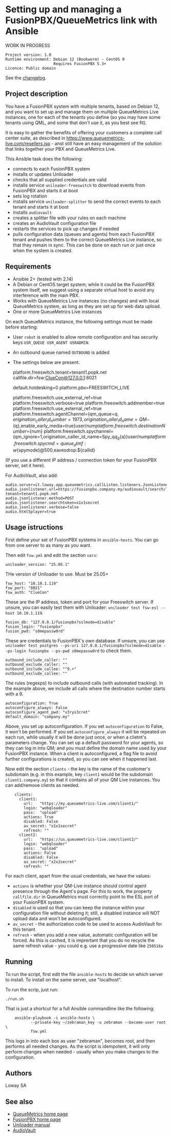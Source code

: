 Setting up and managing a FusionPBX/QueueMetrics link with Ansible
==================================================================

WORK IN PROGRESS


```
Project version: 1.0 
Runtime environment: Debian 12 (Bookworm) - CentOS 9
                     Requires FusionPBX 5.3+
Licence: Public domain
```
See the [changelog](CHANGELOG.md).

Project description
-------------------

You have a FusionPBX system with multiple tenants, based on Debian 12, and you want to set up and manage
them on multiple QueueMetrics Live instances, one for each of the tenants you define (so you may have some tenants using QML, and some that don't use it, as you best see fit). 

It is easy to gather the benefits of offering your customers a complete call center suite, as described in https://www.queuemetrics-live.com/resellers.jsp - anst still have an easy management of the solution that links together your PBX and QueueMetrics Live.

This Ansible task does the following:

- connects to each FusionPBX system
- installs or updates Uniloader 
- checks that all supplied credentials are valid
- installs service `uniloader-freeswitch` to download events from FusionPBX and starts it at boot
- sets log rotation
- installs service `uniloader-splitter` to send the correct events to each tenant and starts it at boot
- installs `audiovault`
- creates a splitter file with your rules on each machine
- creates an AudioVault configuration file
- restarts the services to pick up changes if needed
- pulls configuration data (queues and agents) from each FusionPBX tenant and pushes them to the correct
  QueueMetrics Live instance, so that they remain in sync. This can be done on each run or just once
  when the system is created.


Requirements
------------

* Ansible 2+ (tested with 2.14)
* A Debian or CentOS target system; while it could be the FusionPBX system itself, we suggest using a separate virtual host to avoid any interference with the main PBX.
* Works with QueueMetrics Live instances (no changes) and with local QueueMetrics system, as long as they are 
  set up for web data upload.
* One or more QueueMetrics Live instances


On each QueueMetrics instance, the following settings must be made before starting:

- User `robot` is enabled to allow remote configuration and has security keys `USR_QUEUE USR_AGENT USRADMIN`.
- An outbound queue named `OUTBOUND` is added
- The settings below are present.


    platform.freeswitch.tenant=tenant1.popk.net
    callfile.dir=fsw:ClueCon@127.0.0.1:8021

    default.hotdesking=0
    platform.pbx=FREESWITCH_LIVE

    platform.freeswitch.use_external_ref=true
    platform.freeswitch.verbose=true
    platform.freeswitch.addmember=true
    platform.freeswitch.use_external_ref=true
    platform.freeswitch.agentChannel={qm_queue=${q},origination_caller_id_number=1973,origination_caller_id_name=QM-${q},enable_early_media=true}user/${num}
    platform.freeswitch.destinationNumber=${num}
    platform.freeswitch.spychannel={qm_ignore=1,origination_caller_id_name=Spy_q${q}_q${a}}user/${num}
    platform.freeswitch.spycmd=queue_dtmf:w${spymode}@500,eavesdrop:${callid}


(If you use a different IP address / connection token for your FusionPBX server, set it here).

For AudioVault, also add:

    audio.server=it.loway.app.queuemetrics.callListen.listeners.JsonListener
    audio.jsonlistener.url=https://fusionpbx.company.my/audiovault/search/?tenant=tenant1.popk.net
    audio.jsonlistener.method=POST
    audio.jsonlistener.searchtoken=x1x1secret
    audio.jsonlistener.verbose=false
    audio.html5player=true




Usage istructions
-----------------

First define your set of FusionPBX systems in `ansible-hosts`. You can go from one server to as many as you want.

Then edit `fsw.yml` and edit the section `vars`:

    uniloader_version: "25.05.1"

THe version of Uniloader to use. Must be 25.05+

    fsw_host: "10.10.1.119"
    fsw_port: "8021"
    fsw_auth: "ClueCon"

These are the IP address, token and port for your Freeswitch server. If unsure, you can easily test them with Uniloader: `uniloader test fsw-esl --host 10.10.1.119`.


    fusion_db: "127.0.0.1/fusionpbx?sslmode=disable"
    fusion_login: "fusionpbx"
    fusion_pwd: "s0mepassw0rd"

These are credentials to FusionPBX's own database. If unsure, you can use `uniloader test postgres --ps-uri 127.0.0.1/fusionpbx?sslmode=disable --ps-login fusionpbx --ps-pwd s0mepassw0rd` to check them.

    outbound_include_caller: ""
    outbound_exclude_caller: ""
    outbound_include_callee: "^9.+"
    outbound_exclude_callee: ""

The rules (regexps) to include outbound calls (with automated tracking). In the example above, we include all calls where the destination number starts with a 9.

    autoconfiguration: True
    autoconfigure_always: False
    autoconfigure_agent_pwd: "v3rys3cret"
    default_domain: "company.my"    

Above, you set up autoconfiguration. If you set `autoconfiguration` to False, it won't be performed. If you set `autoconfigure_always` it will be repeated on each run, while usually it will be done just once, or when a clietnt's parameters change. You can set up a default password for your agents, so they can log in into QM; and you must define the domain name used by your FusionPBX instance. When a client is autoconfigured, a flag file to avoid further configurations is created, so you can see when it happened last.

Now edit the section `clients` - the key is the name of the customer's subdomain (e.g. in this example, key `client1` would be the subdomain `client1.company.my`) so that it contains all of your QM Live instances. You can add/remove clients as needed.

	    clients:
	      client1:
	        url:   "https://my.queuemetrics-live.com/client1/"
	        login: "webqloader"
	        pass:  "upload"  
            actions: True
            disabled: False
            av_secret: "x1x1secret"
            refresh: ""
	      client2:
	        url:   "https://us.queuemetrics-live.com/client2/"
	        login: "webqloader"
	        pass:  "upload"
            actions: False
            disabled: False
            av_secret: "x2x2secret"
            refresh: ""

For each client, apart from the usual credentials, we have the values:

- `actions` is whether your QM-Live instance should control agent presence through the Agent's page. 
  For this to work, the property `callfile.dir` in QueueMetrics must correctly point to the ESL port
  of your FusionPBX system.
- `disabled` is used so that you can keep the instance within your configuration file without deleting it; 
  still, a disabled instance will NOT upload data and won't be autoconfigured. 
- `av_secret` - the authorization code to be used to access AudioVault for this tenant
- `refresh` - when you add a new value, automatic configuration will be forced. As this is cached, it is imprertant that you do no recycle the same refresh value - you could e.g. use a progressive date like `250516a`


Running
-------

To run the script, first edit the file `ansible-hosts` to decide on which server to install. To install on the same server, use "localhost".

To run the scrip, just run:

    ./run.sh

That is just a shortcut for a full Ansible commandline like the following:

		ansible-playbook -i ansible-hosts \
		       --private-key ~/zebraman_key -u zebraman --become-user root \
		       fsw.yml

This logs in into each box as user "zebraman", becomes root, and then performs all needed changes. As the script is idempotent, it will only perform changes when needed - usually when you make changes to the configuration.

Authors
-------

Loway SA 

See also
--------

* [QueueMetrics home page](https://www.queuemetrics.com)
* [FusionPBX home page](https://www.fusionpbx.com/)
* [Uniloader manual](https://docs.loway.ch/Uniloader/index.html)
* [AudioVault](https://docs.loway.ch/Uniloader/087_AudioVault.html)
